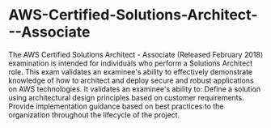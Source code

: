 # AWS-Certified-Solutions-Architect---Associate
The AWS Certified Solutions Architect - Associate (Released February 2018) examination is intended for individuals who perform a Solutions Architect role. This exam validates an examinee's ability to effectively demonstrate knowledge of how to architect and deploy secure and robust applications on AWS technologies.  It validates an examinee's ability to:  Define a solution using architectural design principles based on customer requirements. Provide implementation guidance based on best practices to the organization throughout the lifecycle of the project.
